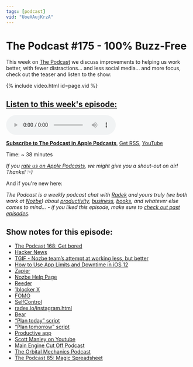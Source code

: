 ```yaml
---
tags: [podcast]
vid: "UoeXAujKrzA"
---
```


# The Podcast #175 - 100% Buzz-Free

This week on [The Podcast][p] we discuss improvements to helping us work better, with fewer distractions... and less social media... and more focus, check out the teaser and listen to the show:

{% include video.html id=page.vid %}

<!--More-->

## [Listen to this week's episode:][e]

<audio controls>
<source src="https://files.nozbe.com/podcast/175.mp3" type="audio/mpeg">
</audio>

**[Subscribe to The Podcast in Apple Podcasts][i]**, [Get RSS][rss], [YouTube][y]

Time: ~ 38 minutes

*If you [rate us on Apple Podcasts][i], we might give you a shout-out on air! Thanks! :-)*

And if you're new here:

*The Podcast is a weekly podcast chat with [Radek][r] and yours truly (we both work at [Nozbe][n]) about [productivity](/tag/productivity), [business](/tag/business), [books](/tag/books), and whatever else comes to mind… - if you liked this episode, make sure to [check out past episodes](/tag/podcast).*

## Show notes for this episode:

  * [The Podcast 168: Get bored](https://thepodcast.fm/episodes/168)
  * [Hacker News](https://news.ycombinator.com/)
  * [TGIF - Nozbe team’s attempt at working less, but better](https://nozbe.com/blog/friday/)
  * [How to Use App Limits and Downtime in iOS 12](https://www.igeeksblog.com/how-to-use-app-limits-and-downtime-in-ios-12/)
  * [Zapier](https://zapier.com/)
  * [Nozbe Help Page](https://help.nozbe.com/)
  * [Reeder](http://reederapp.com/)
  * [1blocker X](https://backstage.1blocker.com/say-hello-to-1blocker-x-8b55efe1ae36)
  * [FOMO](https://en.wikipedia.org/wiki/Fear_of_missing_out)
  * [SelfControl](https://selfcontrolapp.com/)
  * [radex.io/instagram.html](http://radex.io/instagram.html)
  * [Bear](https://bear.app/)
  * [“Plan today” script](https://www.icloud.com/shortcuts/bffb26d3a9d54148a5f3d21eb9d8065d)
  * [“Plan tomorrow” script](https://www.icloud.com/shortcuts/e94d99dc94524f1d9452194fc897eeee)
  * [Productive app](http://productiveapp.io/)
  * [Scott Manley on Youtube](https://www.youtube.com/channel/UCxzC4EngIsMrPmbm6Nxvb-A)
  * [Main Engine Cut Off Podcast](https://mainenginecutoff.com/podcast)
  * [The Orbital Mechanics Podcast](https://theorbitalmechanics.com/)
  * [The Podcast 85: Magic Spreadsheet](https://thepodcast.fm/episodes/85)

[y]: https://michael.gratis/thepodcastyt
[rss]: http://thepodcast.fm/episodes?format=RSS
[e]: http://thepodcast.fm/episodes/175

[p]: https://michael.gratis/thepodcastfm
[n]: https://michael.gratis/nozbe
[r]: https://michael.gratis/radex
[i]: https://michael.gratis/thepodcast
[o]: https://michael.gratis/ipadonly

